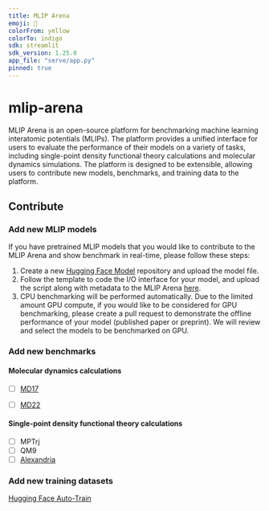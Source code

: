 ```yaml
---
title: MLIP Arena
emoji: 🤗
colorFrom: yellow
colorTo: indigo
sdk: streamlit
sdk_version: 1.25.0
app_file: "serve/app.py"
pinned: true
---
```


# mlip-arena

MLIP Arena is an open-source platform for benchmarking machine learning interatomic potentials (MLIPs). The platform provides a unified interface for users to evaluate the performance of their models on a variety of tasks, including single-point density functional theory calculations and molecular dynamics simulations. The platform is designed to be extensible, allowing users to contribute new models, benchmarks, and training data to the platform.

## Contribute

### Add new MLIP models

If you have pretrained MLIP models that you would like to contribute to the MLIP Arena and show benchmark in real-time, please follow these steps:

1. Create a new [Hugging Face Model](https://huggingface.co/new) repository and upload the model file.
2. Follow the template to code the I/O interface for your model, and upload the script along with metadata to the MLIP Arena [here]().
3. CPU benchmarking will be performed automatically. Due to the limited amount GPU compute, if you would like to be considered for GPU benchmarking, please create a pull request to demonstrate the offline performance of your model (published paper or preprint). We will review and select the models to be benchmarked on GPU.

### Add new benchmarks

#### Molecular dynamics calculations

- [ ] [MD17](http://www.sgdml.org/#datasets)
- [ ] [MD22](http://www.sgdml.org/#datasets)


#### Single-point density functional theory calculations

- [ ] MPTrj
- [ ] QM9
- [ ] [Alexandria](https://alexandria.icams.rub.de/)

### Add new training datasets

[Hugging Face Auto-Train](https://huggingface.co/docs/hub/webhooks-guide-auto-retrain)


